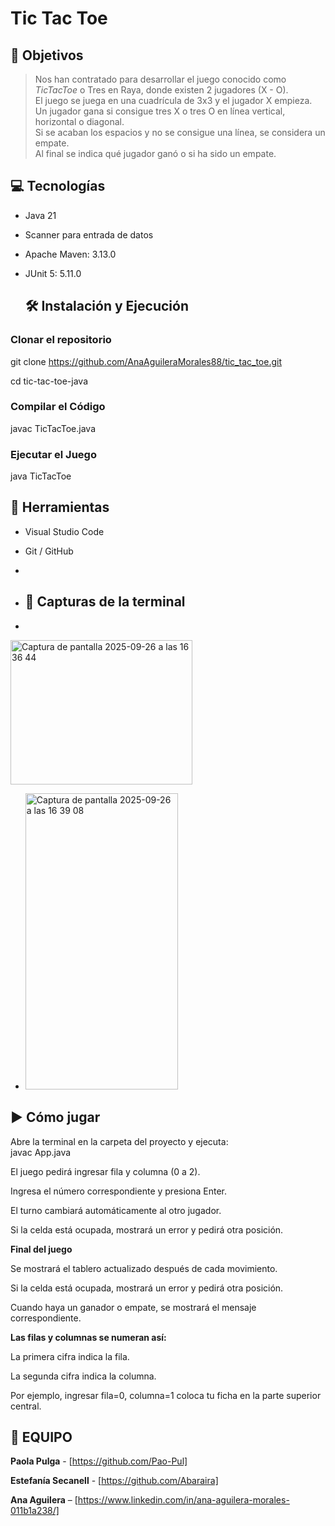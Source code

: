 # Tic Tac Toe

## 🎯 Objetivos

> Nos han contratado para desarrollar el juego conocido como *TicTacToe* o Tres en Raya, donde existen 2 jugadores (X - O).  
> El juego se juega en una cuadrícula de 3x3 y el jugador X empieza.  
> Un jugador gana si consigue tres X o tres O en línea vertical, horizontal o diagonal.  
> Si se acaban los espacios y no se consigue una línea, se considera un empate.  
> Al final se indica qué jugador ganó o si ha sido un empate.

## 💻 Tecnologías

- Java 21
- Scanner para entrada de datos
- Apache Maven: 3.13.0
- JUnit 5: 5.11.0

  ## 🛠️ Instalación y Ejecución

 ###  Clonar el repositorio

git clone https://github.com/AnaAguileraMorales88/tic_tac_toe.git

cd tic-tac-toe-java

 ### Compilar el Código

 javac TicTacToe.java

 ###  Ejecutar el Juego

 java TicTacToe


## 🔧 Herramientas

- Visual Studio Code  
- Git / GitHub
- 

- ## 📸 Capturas de la terminal
- 
<img width="291" height="231" alt="Captura de pantalla 2025-09-26 a las 16 36 44" src="https://github.com/user-attachments/assets/f81c100d-2edd-45f1-9b73-8efd36111c47" />

- <img width="244" height="474" alt="Captura de pantalla 2025-09-26 a las 16 39 08" src="https://github.com/user-attachments/assets/f3f91cd9-a61b-4c93-a270-f16670063984" />

## ▶ Cómo jugar

   Abre la terminal en la carpeta del proyecto y ejecuta:  
   javac App.java

El juego pedirá ingresar fila y columna (0 a 2).

Ingresa el número correspondiente y presiona Enter.

El turno cambiará automáticamente al otro jugador.

Si la celda está ocupada, mostrará un error y pedirá otra posición.

**Final del juego**

Se mostrará el tablero actualizado después de cada movimiento.

Si la celda está ocupada, mostrará un error y pedirá otra posición.

Cuando haya un ganador o empate, se mostrará el mensaje correspondiente.

**Las filas y columnas se numeran así:**

La primera cifra indica la fila.

La segunda cifra indica la columna.

Por ejemplo, ingresar fila=0, columna=1 coloca tu ficha en la parte superior central.

## 🤝 EQUIPO

**Paola Pulga** - [https://github.com/Pao-Pul]

**Estefanía Secanell** - [https://github.com/Abaraira]

**Ana Aguilera** – [https://www.linkedin.com/in/ana-aguilera-morales-011b1a238/]



